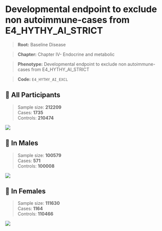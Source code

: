 # Developmental endpoint to exclude non autoimmune-cases from E4_HYTHY_AI_STRICT

> **Root:** Baseline Disease  

> **Chapter:** Chapter IV- Endocrine and metabolic  

> **Phenotype:** Developmental endpoint to exclude non autoimmune-cases from E4_HYTHY_AI_STRICT  

> **Code:** `E4_HYTHY_AI_EXCL`

## 🧪 All Participants  
> Sample size: **212209**  
> Cases: **1735**  
> Controls: **210474**
<img src="/Disease/Figures/ALL/Incidence/E4_HYTHY_AI_EXCL.png"/>
<CsvTable src="/Disease_Data/ALL/Incidence/COX_E4_HYTHY_AI_EXCL.csv" label="🔍 View full results" />

## 👨 In Males  
> Sample size: **100579**  
> Cases: **571**  
> Controls: **100008**
<img src="/Disease/Figures/Male/Incidence/E4_HYTHY_AI_EXCL.png"/>
<CsvTable src="/Disease_Data/Male/Incidence/COX_E4_HYTHY_AI_EXCL.csv" label="🔍 View full results" />

## 👩 In Females  
> Sample size: **111630**  
> Cases: **1164**  
> Controls: **110466**
<img src="/Disease/Figures/Female/Incidence/E4_HYTHY_AI_EXCL.png"/>
<CsvTable src="/Disease_Data/Female/Incidence/COX_E4_HYTHY_AI_EXCL.csv" label="🔍 View full results" />
